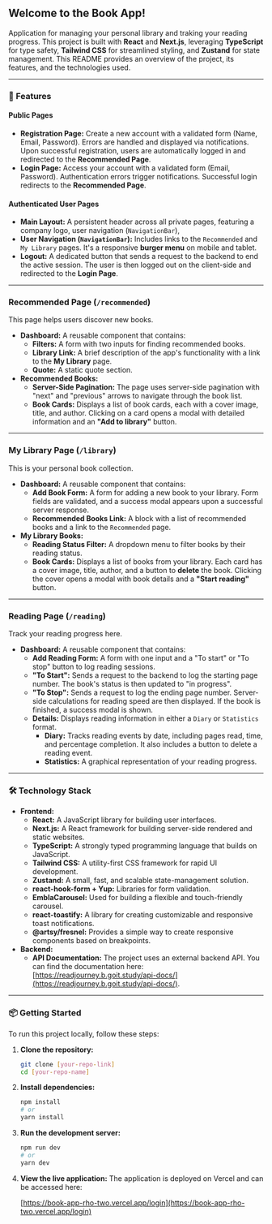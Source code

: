 ## Welcome to the **Book App**!

Application for managing your personal library and traking your reading progress. This project is built with **React** and **Next.js**, leveraging **TypeScript** for type safety, **Tailwind CSS** for streamlined styling, and **Zustand** for state management. This README provides an overview of the project, its features, and the technologies used.

---

### 🚀 Features

#### **Public Pages**

- **Registration Page:** Create a new account with a validated form (Name, Email, Password). Errors are handled and displayed via notifications. Upon successful registration, users are automatically logged in and redirected to the **Recommended Page**.
- **Login Page:** Access your account with a validated form (Email, Password). Authentication errors trigger notifications. Successful login redirects to the **Recommended Page**.

#### **Authenticated User Pages**

- **Main Layout:** A persistent header across all private pages, featuring a company logo, user navigation (`NavigationBar`),
- **User Navigation (`NavigationBar`):** Includes links to the `Recommended` and `My Library` pages. It's a responsive **burger menu** on mobile and tablet.
- **Logout:** A dedicated button that sends a request to the backend to end the active session. The user is then logged out on the client-side and redirected to the **Login Page**.

---

### **Recommended Page (`/recommended`)**

This page helps users discover new books.

- **Dashboard:** A reusable component that contains:
  - **Filters:** A form with two inputs for finding recommended books.
  - **Library Link:** A brief description of the app's functionality with a link to the **My Library** page.
  - **Quote:** A static quote section.
- **Recommended Books:**
  - **Server-Side Pagination:** The page uses server-side pagination with "next" and "previous" arrows to navigate through the book list.
  - **Book Cards:** Displays a list of book cards, each with a cover image, title, and author. Clicking on a card opens a modal with detailed information and an **"Add to library"** button.

---

### **My Library Page (`/library`)**

This is your personal book collection.

- **Dashboard:** A reusable component that contains:
  - **Add Book Form:** A form for adding a new book to your library. Form fields are validated, and a success modal appears upon a successful server response.
  - **Recommended Books Link:** A block with a list of recommended books and a link to the `Recommended` page.
- **My Library Books:**
  - **Reading Status Filter:** A dropdown menu to filter books by their reading status.
  - **Book Cards:** Displays a list of books from your library. Each card has a cover image, title, author, and a button to **delete** the book. Clicking the cover opens a modal with book details and a **"Start reading"** button.

---

### **Reading Page (`/reading`)**

Track your reading progress here.

- **Dashboard:** A reusable component that contains:
  - **Add Reading Form:** A form with one input and a "To start" or "To stop" button to log reading sessions.
  - **"To Start":** Sends a request to the backend to log the starting page number. The book's status is then updated to "in progress".
  - **"To Stop":** Sends a request to log the ending page number. Server-side calculations for reading speed are then displayed. If the book is finished, a success modal is shown.
  - **Details:** Displays reading information in either a `Diary` or `Statistics` format.
    - **Diary:** Tracks reading events by date, including pages read, time, and percentage completion. It also includes a button to delete a reading event.
    - **Statistics:** A graphical representation of your reading progress.

---

### 🛠️ Technology Stack

- **Frontend:**
  - **React:** A JavaScript library for building user interfaces.
  - **Next.js:** A React framework for building server-side rendered and static websites.
  - **TypeScript:** A strongly typed programming language that builds on JavaScript.
  - **Tailwind CSS:** A utility-first CSS framework for rapid UI development.
  - **Zustand:** A small, fast, and scalable state-management solution.
  - **react-hook-form + Yup:** Libraries for form validation.
  - **EmblaCarousel:** Used for building a flexible and touch-friendly carousel.
  - **react-toastify:** A library for creating customizable and responsive toast notifications.
  - **@artsy/fresnel:** Provides a simple way to create responsive components based on breakpoints.
- **Backend:**
  - **API Documentation:** The project uses an external backend API. You can find the documentation here: [https://readjourney.b.goit.study/api-docs/](https://readjourney.b.goit.study/api-docs/).

---

### 📦 Getting Started

To run this project locally, follow these steps:

1.  **Clone the repository:**

    ```bash
    git clone [your-repo-link]
    cd [your-repo-name]
    ```

2.  **Install dependencies:**

    ```bash
    npm install
    # or
    yarn install
    ```

3.  **Run the development server:**

    ```bash
    npm run dev
    # or
    yarn dev
    ```

4.  **View the live application:**
    The application is deployed on Vercel and can be accessed here:

    [https://book-app-rho-two.vercel.app/login](https://book-app-rho-two.vercel.app/login)
